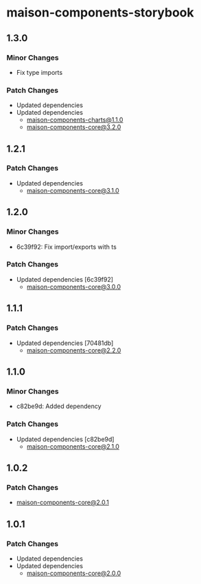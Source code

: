 # maison-components-storybook

## 1.3.0

### Minor Changes

- Fix type imports

### Patch Changes

- Updated dependencies
- Updated dependencies
  - maison-components-charts@1.1.0
  - maison-components-core@3.2.0

## 1.2.1

### Patch Changes

- Updated dependencies
  - maison-components-core@3.1.0

## 1.2.0

### Minor Changes

- 6c39f92: Fix import/exports with ts

### Patch Changes

- Updated dependencies [6c39f92]
  - maison-components-core@3.0.0

## 1.1.1

### Patch Changes

- Updated dependencies [70481db]
  - maison-components-core@2.2.0

## 1.1.0

### Minor Changes

- c82be9d: Added dependency

### Patch Changes

- Updated dependencies [c82be9d]
  - maison-components-core@2.1.0

## 1.0.2

### Patch Changes

- maison-components-core@2.0.1

## 1.0.1

### Patch Changes

- Updated dependencies
- Updated dependencies
  - maison-components-core@2.0.0
